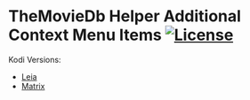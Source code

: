
# TheMovieDb Helper Additional Context Menu Items [![License](https://img.shields.io/badge/License-GPLv3-blue)](https://github.com/jurialmunkey/context.themoviedb.helper/blob/master/LICENSE.txt)


Kodi Versions:

- [Leia](https://github.com/jurialmunkey/context.themoviedb.helper/tree/leia)
- [Matrix](https://github.com/jurialmunkey/context.themoviedb.helper/tree/matrix)
